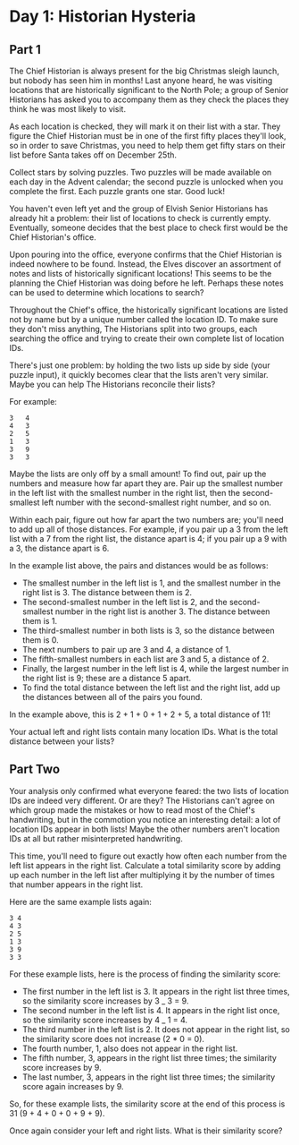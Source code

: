 # Day 1: Historian Hysteria

## Part 1

The Chief Historian is always present for the big Christmas sleigh launch, but nobody has seen him in months!
Last anyone heard, he was visiting locations that are historically significant to the North Pole; a group of
Senior Historians has asked you to accompany them as they check the places they think he was most likely to
visit.

As each location is checked, they will mark it on their list with a star. They figure the Chief Historian must
be in one of the first fifty places they'll look, so in order to save Christmas, you need to help them get
fifty stars on their list before Santa takes off on December 25th.

Collect stars by solving puzzles. Two puzzles will be made available on each day in the Advent calendar; the
second puzzle is unlocked when you complete the first. Each puzzle grants one star. Good luck!

You haven't even left yet and the group of Elvish Senior Historians has already hit a problem: their list of
locations to check is currently empty. Eventually, someone decides that the best place to check first would be
the Chief Historian's office.

Upon pouring into the office, everyone confirms that the Chief Historian is indeed nowhere to be found. Instead,
the Elves discover an assortment of notes and lists of historically significant locations! This seems to be the
planning the Chief Historian was doing before he left. Perhaps these notes can be used to determine which
locations to search?

Throughout the Chief's office, the historically significant locations are listed not by name but by a unique
number called the location ID. To make sure they don't miss anything, The Historians split into two groups, each
searching the office and trying to create their own complete list of location IDs.

There's just one problem: by holding the two lists up side by side (your puzzle input), it quickly becomes clear
that the lists aren't very similar. Maybe you can help The Historians reconcile their lists?

For example:

```
3   4
4   3
2   5
1   3
3   9
3   3
```

Maybe the lists are only off by a small amount! To find out, pair up the numbers and measure how far apart they are.
Pair up the smallest number in the left list with the smallest number in the right list, then the second-smallest
left number with the second-smallest right number, and so on.

Within each pair, figure out how far apart the two numbers are; you'll need to add up all of those distances. For
example, if you pair up a 3 from the left list with a 7 from the right list, the distance apart is 4; if you pair up
a 9 with a 3, the distance apart is 6.

In the example list above, the pairs and distances would be as follows:

- The smallest number in the left list is 1, and the smallest number in the right list is 3. The distance between them is 2.
- The second-smallest number in the left list is 2, and the second-smallest number in the right list is another 3. The distance between them is 1.
- The third-smallest number in both lists is 3, so the distance between them is 0.
- The next numbers to pair up are 3 and 4, a distance of 1.
- The fifth-smallest numbers in each list are 3 and 5, a distance of 2.
- Finally, the largest number in the left list is 4, while the largest number in the right list is 9; these are a distance 5 apart.
- To find the total distance between the left list and the right list, add up the distances between all of the pairs you found.

In the example above, this is 2 + 1 + 0 + 1 + 2 + 5, a total distance of 11!

Your actual left and right lists contain many location IDs. What is the total distance between your lists?

## Part Two

Your analysis only confirmed what everyone feared: the two lists of location IDs are indeed very different.
Or are they?
The Historians can't agree on which group made the mistakes or how to read most of the Chief's handwriting,
but in the commotion you notice an interesting detail: a lot of location IDs appear in both lists! Maybe the
other numbers aren't location IDs at all but rather misinterpreted handwriting.

This time, you'll need to figure out exactly how often each number from the left list appears in the right
list. Calculate a total similarity score by adding up each number in the left list after multiplying it by
the number of times that number appears in the right list.

Here are the same example lists again:

```
3 4
4 3
2 5
1 3
3 9
3 3
```

For these example lists, here is the process of finding the similarity score:

- The first number in the left list is 3. It appears in the right list three times, so the similarity score increases by 3 \_ 3 = 9.
- The second number in the left list is 4. It appears in the right list once, so the similarity score increases by 4 \_ 1 = 4.
- The third number in the left list is 2. It does not appear in the right list, so the similarity score does not increase (2 \* 0 = 0).
- The fourth number, 1, also does not appear in the right list.
- The fifth number, 3, appears in the right list three times; the similarity score increases by 9.
- The last number, 3, appears in the right list three times; the similarity score again increases by 9.

So, for these example lists, the similarity score at the end of this process is 31 (9 + 4 + 0 + 0 + 9 + 9).

Once again consider your left and right lists. What is their similarity score?
